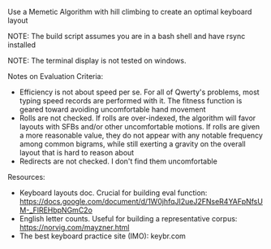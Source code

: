 Use a Memetic Algorithm with hill climbing to create an optimal keyboard layout

NOTE: The build script assumes you are in a bash shell and have rsync installed

NOTE: The terminal display is not tested on windows.

Notes on Evaluation Criteria:
  - Efficiency is not about speed per se. For all of Qwerty's problems, most typing speed records are performed with it. The fitness function is geared toward avoiding uncomfortable hand movement
  - Rolls are not checked. If rolls are over-indexed, the algorithm will favor layouts with SFBs and/or other uncomfortable motions. If rolls are given a more reasonable value, they do not appear with any notable frequency among common bigrams, while still exerting a gravity on the overall layout that is hard to reason about
  - Redirects are not checked. I don't find them uncomfortable

Resources:

- Keyboard layouts doc. Crucial for building eval function: https://docs.google.com/document/d/1W0jhfqJI2ueJ2FNseR4YAFpNfsUM-_FlREHbpNGmC2o
- English letter counts. Useful for building a representative corpus: https://norvig.com/mayzner.html
- The best keyboard practice site (IMO): keybr.com
